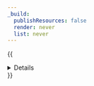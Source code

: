 ```yaml
---
_build:
  publishResources: false
  render: never
  list: never
---
```


{{<details header="Feature availability">}}

| Operating systems     | [WARP modes](/cloudflare-one/connections/connect-devices/warp/configure-warp/warp-modes/) | [Zero Trust plans](https://www.cloudflare.com/teams-pricing/) |
| --------------------- | ----------------------------------------------------------------------------------------- | ------------------------------------------------------------- |
| All systems | Any mode                                                                                  | All plans                                                     |

{{</details>}}
